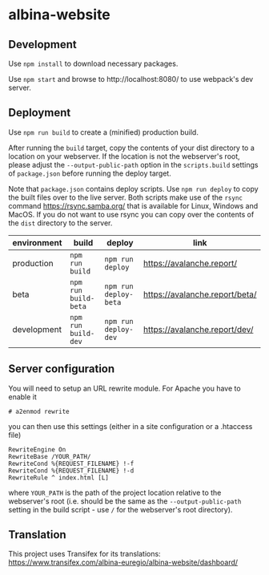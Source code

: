 # albina-website

## Development

Use `npm install` to download necessary packages.

Use `npm start` and browse to http://localhost:8080/ to use webpack's dev server.

## Deployment

Use `npm run build` to create a (minified) production build.

After running the `build` target, copy the contents of your dist directory to
a location on your webserver. If the location is not the webserver's root,
please adjust the `--output-public-path` option in the `scripts.build` settings
of `package.json` before running the deploy target.

Note that `package.json` contains deploy scripts.
Use `npm run deploy` to copy the built files over to the live server.
Both scripts make use of the `rsync` command https://rsync.samba.org/
that is available for Linux, Windows and MacOS. If you do not want to use rsync
you can copy over the contents of the `dist` directory to the server.

| environment | build                | deploy                | link                           |
| ----------- | -------------------- | --------------------- | ------------------------------ |
| production  | `npm run build`      | `npm run deploy`      | https://avalanche.report/      |
| beta        | `npm run build-beta` | `npm run deploy-beta` | https://avalanche.report/beta/ |
| development | `npm run build-dev`  | `npm run deploy-dev`  | https://avalanche.report/dev/  |

## Server configuration

You will need to setup an URL rewrite module. For Apache you have to enable it

```
# a2enmod rewrite
```

you can then use this settings (either in a site configuration or a .htaccess file)

```
RewriteEngine On
RewriteBase /YOUR_PATH/
RewriteCond %{REQUEST_FILENAME} !-f
RewriteCond %{REQUEST_FILENAME} !-d
RewriteRule ^ index.html [L]
```

where `YOUR_PATH` is the path of the project location relative to the webserver's
root (i.e. should be the same as the `--output-public-path` setting in the
build script - use `/` for the webserver's root directory).

## Translation

This project uses Transifex for its translations: https://www.transifex.com/albina-euregio/albina-website/dashboard/
